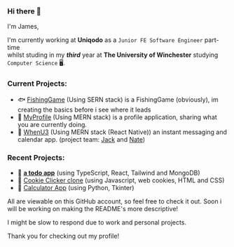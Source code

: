 ### Hi there 👋

I'm James,

<!--
👨🏻‍💻 Epic Coder  |  🖥 Third Year Comp Sci Student  |  🏢 Intern @ Uniqodo

👨🏻‍💻 Epic Coder

🖥 Third Year Computer Science Student @ The University of Winchester

🏢 Graduated as an Intern @ Uniqodo 👨‍💻

-->

I'm currently working at **Uniqodo** as a `Junior FE Software Engineer` part-time <br> whilst studing in my ***third*** year at **The University of Winchester** studying `Computer Science` 🖥️.


<!--I'm currently focusing on learning Javascript while working through my second year at the University of Winchester studying Computer Science 🖥️.-->

<!--Currently working on learning React, Typescript, Tailwind and NextJS, due to its popularity and ability to progress my Javascript skills.-->

### Current Projects:
- 🐟 [FishingGame](https://github.com/JumesP/FishingGame) (Using SERN stack) is a FishingGame (obviously), im creating the basics before i see where it leads
- 📕 [MyProfile](https://github.com/JumesP/MyProfile) (Using MERN stack) is a profile application, sharing what you are currently doing.
- 📆 [WhenU3](https://github.com/JumesP/WhenU3) (Using MERN stack (React Native)) an instant messaging and calendar app. (project team: [Jack](https://github.com/jack-bkr) and [Nate](https://github.com/gitnatel))
<!--My most recent main projects have been a todo app (using TypeScript, React, Tailwind and MongoDB) as well as a Cookie clicker clone to further my JS.
I've also worked on some small python projects like my Calculator App and Reading Timer.-->

### Recent Projects:
- 📃 **[a todo app](https://github.com/JumesP/todo)** (using TypeScript, React, Tailwind and MongoDB)
- 🍪 [Cookie Clicker clone](https://github.com/JumesP/CookieClicker) (using Javascript, web cookies, HTML and CSS)
- 🧮 [Calculator App](https://github.com/JumesP/Calculator-App) (using Python, Tkinter)

All are viewable on this GitHub account, so feel free to check it out. Soon i will be working on making the README's more descriptive!

I might be slow to respond due to work and personal projects.

<!--Dispite all of this, currently on a break from coding to complete assignments!-->

Thank you for checking out my profile!

<!--
**JumesP/JumesP** is a ✨ _special_ ✨ repository because its `README.md` (this file) appears on your GitHub profile.

Javascript, SQL, PHP, Arduino(C++) and Java <- summer between uni yr 1-2

Here are some ideas to get you started:

- 🔭 I’m currently working on ...
- 🌱 I’m currently learning ...
- 👯 I’m looking to collaborate on ...
- 🤔 I’m looking for help with ...
- 💬 Ask me about ...
- 📫 How to reach me: ...
- 😄 Pronouns: ...
- ⚡ Fun fact: ...
-->
